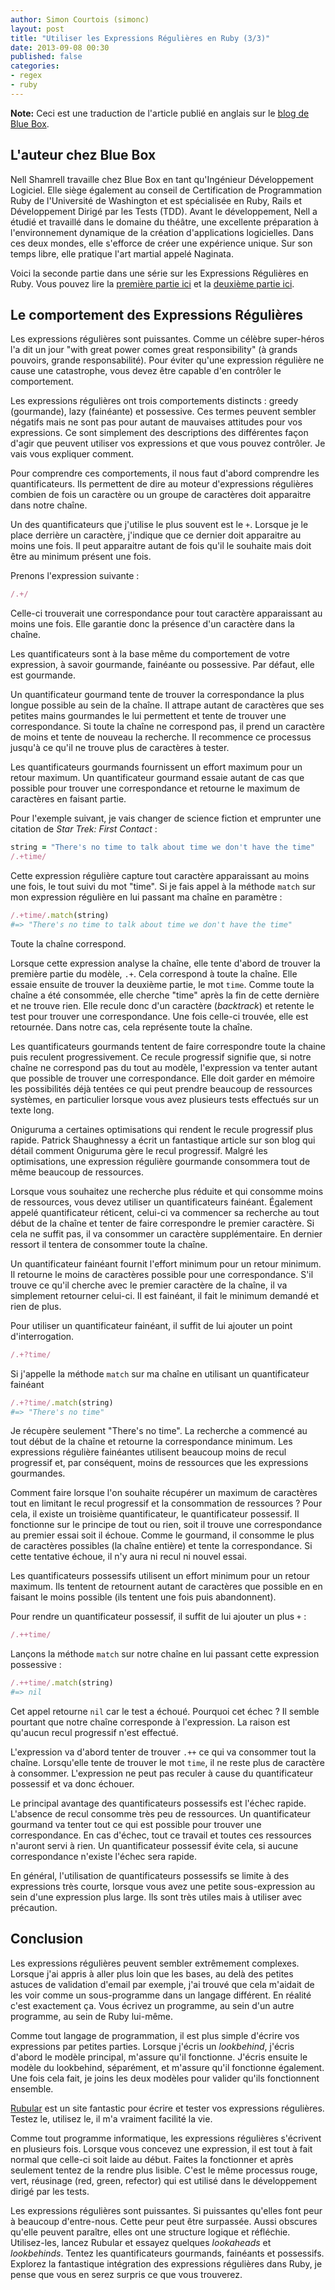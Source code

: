 ```yaml
---
author: Simon Courtois (simonc)
layout: post
title: "Utiliser les Expressions Régulières en Ruby (3/3)"
date: 2013-09-08 00:30
published: false
categories:
- regex
- ruby
---
```


**Note:** Ceci est une traduction de l'article publié en anglais sur le
[blog de Blue Box](http://www.bluebox.net/about/blog/2013/03/using-regular-expressions-in-ruby-part-3-of-3/).

<!-- more -->

## L'auteur chez Blue Box

Nell Shamrell travaille chez Blue Box en tant qu'Ingénieur Développement
Logiciel. Elle siège également au conseil de Certification de Programmation
Ruby de l'Université de Washington et est spécialisée en Ruby, Rails et
Développement Dirigé par les Tests (TDD). Avant le développement, Nell a étudié
et travaillé dans le domaine du théâtre, une excellente préparation à
l'environnement dynamique de la création d'applications logicielles. Dans ces
deux mondes, elle s'efforce de créer une expérience unique. Sur son temps
libre, elle pratique l'art martial appelé Naginata.

Voici la seconde partie dans une série sur les Expressions Régulières en Ruby.
Vous pouvez lire la
[première partie ici](/post/utiliser-les-expressions-regulieres-en-ruby-1-sur-3) et la
[deuxième partie ici](/post/utiliser-les-expressions-regulieres-en-ruby-2-sur-3).

<!-- more -->

## Le comportement des Expressions Régulières

Les expressions régulières sont puissantes. Comme un célèbre super-héros l'a dit
un jour "with great power comes great responsibility" (à grands pouvoirs,
grande responsabilité). Pour éviter qu'une expression régulière ne cause une
catastrophe, vous devez être capable d'en contrôler le comportement.

Les expressions régulières ont trois comportements distincts : greedy
(gourmande), lazy (fainéante) et possessive. Ces termes peuvent sembler
négatifs mais ne sont pas pour autant de mauvaises attitudes pour vos
expressions. Ce sont simplement des descriptions des différentes façon d'agir
que peuvent utiliser vos expressions et que vous pouvez contrôler. Je vais vous
expliquer comment.

Pour comprendre ces comportements, il nous faut d'abord comprendre les
quantificateurs. Ils permettent de dire au moteur d'expressions régulières
combien de fois un caractère ou un groupe de caractères doit apparaitre dans
notre chaîne.

Un des quantificateurs que j'utilise le plus souvent est le `+`. Lorsque je le
place derrière un caractère, j'indique que ce dernier doit apparaitre au moins
une fois. Il peut apparaitre autant de fois qu'il le souhaite mais doit être au
minimum présent une fois.

Prenons l'expression suivante :

``` ruby
/.+/
```

Celle-ci trouverait une correspondance pour tout caractère apparaissant au moins
une fois. Elle garantie donc la présence d'un caractère dans la chaîne.

Les quantificateurs sont à la base même du comportement de votre expression, à
savoir gourmande, fainéante ou possessive. Par défaut, elle est gourmande.

Un quantificateur gourmand tente de trouver la correspondance la plus longue
possible au sein de la chaîne. Il attrape autant de caractères que ses petites
mains gourmandes le lui permettent et tente de trouver une correspondance. Si
toute la chaîne ne correspond pas, il prend un caractère de moins et tente de
nouveau la recherche. Il recommence ce processus jusqu'à ce qu'il ne trouve
plus de caractères à tester.

Les quantificateurs gourmands fournissent un effort maximum pour un retour
maximum. Un quantificateur gourmand essaie autant de cas que possible pour
trouver une correspondance et retourne le maximum de caractères en faisant
partie.

Pour l'exemple suivant, je vais changer de science fiction et emprunter une
citation de _Star Trek: First Contact_ :

``` ruby
string = "There's no time to talk about time we don't have the time"
/.+time/
```

Cette expression régulière capture tout caractère apparaissant au moins une
fois, le tout suivi du mot "time". Si je fais appel à la méthode `match` sur
mon expression régulière en lui passant ma chaîne en paramètre :

``` ruby
/.+time/.match(string)
#=> "There's no time to talk about time we don't have the time"
```

Toute la chaîne correspond.

Lorsque cette expression analyse la chaîne, elle tente d'abord de trouver la
première partie du modèle, `.+`. Cela correspond à toute la chaîne. Elle essaie
ensuite de trouver la deuxième partie, le mot `time`. Comme toute la chaîne a
été consommée, elle cherche "time" après la fin de cette dernière et ne trouve
rien. Elle recule donc d'un caractère (_backtrack_) et retente le test pour
trouver une correspondance. Une fois celle-ci trouvée, elle est retournée. Dans
notre cas, cela représente toute la chaîne.

Les quantificateurs gourmands tentent de faire correspondre toute la chaine puis
reculent progressivement. Ce recule progressif signifie que, si notre chaîne ne
correspond pas du tout au modèle, l'expression va tenter autant que possible de
trouver une correspondance. Elle doit garder en mémoire les possibilités déjà
tentées ce qui peut prendre beaucoup de ressources systèmes, en particulier
lorsque vous avez plusieurs tests effectués sur un texte long.

Oniguruma a certaines optimisations qui rendent le recule progressif plus
rapide. Patrick Shaughnessy a écrit un fantastique article sur son blog qui
détail comment Oniguruma gère le recul progressif. Malgré les optimisations, une
expression régulière gourmande consommera tout de même beaucoup de ressources.

Lorsque vous souhaitez une recherche plus réduite et qui consomme moins de
ressources, vous devez utiliser un quantificateurs fainéant. Également appelé
quantificateur réticent, celui-ci va commencer sa recherche au tout début
de la chaîne et tenter de faire correspondre le premier caractère. Si cela ne
suffit pas, il va consommer un caractère supplémentaire. En dernier ressort il
tentera de consommer toute la chaîne.

Un quantificateur fainéant fournit l'effort minimum pour un retour minimum. Il
retourne le moins de caractères possible pour une correspondance. S'il trouve ce
qu'il cherche avec le premier caractère de la chaîne, il va simplement retourner
celui-ci. Il est fainéant, il fait le minimum demandé et rien de plus.

Pour utiliser un quantificateur fainéant, il suffit de lui ajouter un point
d'interrogation.

``` ruby
/.+?time/
```

Si j'appelle la méthode `match` sur ma chaîne en utilisant un quantificateur
fainéant

``` ruby
/.+?time/.match(string)
#=> "There's no time"
```

Je récupère seulement "There's no time". La recherche a commencé au tout début
de la chaîne et retourne la correspondance minimum. Les expressions régulière
fainéantes utilisent beaucoup moins de recul progressif et, par conséquent,
moins de ressources que les expressions gourmandes.

Comment faire lorsque l'on souhaite récupérer un maximum de caractères tout en
limitant le recul progressif et la consommation de ressources ? Pour cela, il
existe un troisième quantificateur, le quantificateur possessif. Il fonctionne
sur le principe de tout ou rien, soit il trouve une correspondance au premier
essai soit il échoue. Comme le gourmand, il consomme le plus de caractères possibles (la chaîne entière) et tente la correspondance. Si cette tentative
échoue, il n'y aura ni recul ni nouvel essai.

Les quantificateurs possessifs utilisent un effort minimum pour un retour
maximum. Ils tentent de retournent autant de caractères que possible en en
faisant le moins possible (ils tentent une fois puis abandonnent).

Pour rendre un quantificateur possessif, il suffit de lui ajouter un plus `+` :

``` ruby
/.++time/
```

Lançons la méthode `match` sur notre chaîne en lui passant cette expression
possessive :

``` ruby
/.++time/.match(string)
#=> nil
```

Cet appel retourne `nil` car le test a échoué. Pourquoi cet échec ? Il semble
pourtant que notre chaîne corresponde à l'expression. La raison est qu'aucun
recul progressif n'est effectué.

L'expression va d'abord tenter de trouver `.++` ce qui va consommer tout la
chaîne. Lorsqu'elle tente de trouver le mot `time`, il ne reste plus de
caractère à consommer. L'expression ne peut pas reculer à cause du
quantificateur possessif et va donc échouer.

Le principal avantage des quantificateurs possessifs est l'échec rapide.
L'absence de recul consomme très peu de ressources. Un quantificateur gourmand
va tenter tout ce qui est possible pour trouver une correspondance. En cas
d'échec, tout ce travail et toutes ces ressources n'auront servi à rien. Un
quantificateur possessif évite cela, si aucune correspondance n'existe l'échec
sera rapide.

En général, l'utilisation de quantificateurs possessifs se limite à des
expressions très courte, lorsque vous avez une petite sous-expression au sein
d'une expression plus large. Ils sont très utiles mais à utiliser avec
précaution.

## Conclusion

Les expressions régulières peuvent sembler extrêmement complexes. Lorsque j'ai
appris à aller plus loin que les bases, au delà des petites astuces de
validation d'email par exemple, j'ai trouvé que cela m'aidait de les voir comme
un sous-programme dans un langage différent. En réalité c'est exactement ça.
Vous écrivez un programme, au sein d'un autre programme, au sein de Ruby
lui-même.

Comme tout langage de programmation, il est plus simple d'écrire vos expressions
par petites parties. Lorsque j'écris un _lookbehind_, j'écris d'abord le modèle
principal, m'assure qu'il fonctionne. J'écris ensuite le modèle du lookbehind,
séparément, et m'assure qu'il fonctionne également. Une fois cela fait, je
joins les deux modèles pour valider qu'ils fonctionnent ensemble.

[Rubular](http://rubular.com/) est un site fantastic pour écrire et tester vos
expressions régulières. Testez le, utilisez le, il m'a vraiment facilité la vie.

Comme tout programme informatique, les expressions régulières s'écrivent en
plusieurs fois. Lorsque vous concevez une expression, il est tout à fait normal
que celle-ci soit laide au début. Faites la fonctionner et après seulement
tentez de la rendre plus lisible. C'est le même processus rouge, vert,
réusinage (red, green, refector) qui est utilisé dans le développement dirigé
par les tests.

Les expressions régulières sont puissantes. Si puissantes qu'elles font peur à
beaucoup d'entre-nous. Cette peur peut être surpassée. Aussi obscures qu'elle
peuvent paraître, elles ont une structure logique et réfléchie. Utilisez-les,
lancez Rubular et essayez quelques _lookaheads_ et _lookbehinds_. Tentez les
quantificateurs gourmands, fainéants et possessifs. Explorez la fantastique
intégration des expressions régulières dans Ruby, je pense que vous en serez
surpris ce que vous trouverez.
